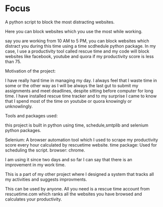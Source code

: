 # Focus
A python script to block the most distracting websites.

Here you can block websites which you use the most while working.

say you are working from 10 AM to 5 PM, you can block websites which distract you during this time using a time scdhedule python package.
In my case, I use a productivity tool called rescue time and my code will block websites like facebook, youtube and quora if my productivity score is less than 75.

Motivation of the project:

I have really hard time in managing my day. I always feel that I waste time in some or the other way as I will be always the last gut to submit my assignments and meet deadlines, despite sitting before computer for long time. I have installed rescue time tracker and to my surprise I came to know that I spend most of the time on youtube or quora knowingly or unknowlingly.

Tools and packages used:

this project is built in python using time, schedule,smtplib and selenium python packages.

Selenium: A browser automation tool which I used to scrape my productivity score every hour calculated by rescuetime website.
time package: Used for scheduling the script.
browser: chrome.

I am using it since two days and so far I can say that there is an improvement in my work time.

This is a part of my other project where I designed a system that tracks all my activities and suggests improvments.

This can be used by anyone. All you need is a rescue time account from rescuetime.com which ranks all the websites you have browsed and calculates your productivity.

